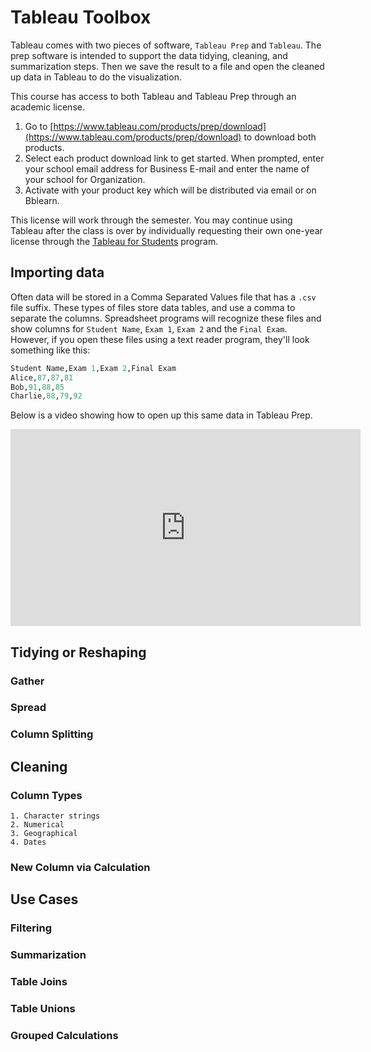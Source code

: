 # Tableau Toolbox

Tableau comes with two pieces of software, `Tableau Prep` and `Tableau`. The prep software is intended to support the data tidying, cleaning, and summarization steps. Then we save the result to a file and open the cleaned up data in Tableau to do the visualization. 

This course has access to both Tableau and Tableau Prep through an academic license. 

1. Go to [https://www.tableau.com/products/prep/download](https://www.tableau.com/products/prep/download) to download both products.
2. Select each product download link to get started. When prompted, enter your school email address for Business E-mail and enter the name of your school for Organization.
3. Activate with your product key which will be distributed via email or on Bblearn.

This license will work through the semester. You may continue using Tableau after the class is over by individually requesting their own one-year license through the [Tableau for Students](https://www.tableau.com/academic/students) program.

## Importing data
Often data will be stored in a Comma Separated Values file that has a `.csv` file suffix. These types of files store data tables, and use a comma to separate the columns. Spreadsheet programs will recognize these files and show columns for `Student Name`, `Exam 1`, `Exam 2` and the `Final Exam`. However, if you open these files using a text reader program, they'll look something like this:


```r
Student Name,Exam 1,Exam 2,Final Exam
Alice,87,87,81
Bob,91,88,85
Charlie,88,79,92
```

Below is a video showing how to open up this same data in Tableau Prep.

<iframe width="560" height="315" src="https://www.youtube.com/watch?v=ruWnLWGcwBI" frameborder="0" allowfullscreen></iframe>



## Tidying or Reshaping
### Gather
### Spread
### Column Splitting


## Cleaning
### Column Types
    1. Character strings
    2. Numerical
    3. Geographical
    4. Dates
    
### New Column via Calculation


## Use Cases
### Filtering
### Summarization 
### Table Joins
### Table Unions
### Grouped Calculations

